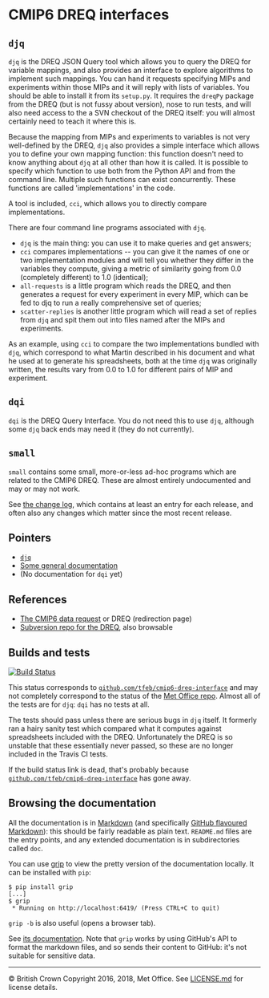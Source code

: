 <!-- (C) British Crown Copyright 2016, 2018, Met Office.
     See LICENSE.md in the top directory for license details. -->

# CMIP6 DREQ interfaces

## `djq`
`djq` is the DREQ JSON Query tool which allows you to query the DREQ
for variable mappings, and also provides an interface to explore
algorithms to implement such mappings.  You can hand it requests
specifying MIPs and experiments within those MIPs and it will reply
with lists of variables.  You should be able to install it from its
`setup.py`.  It requires the `dreqPy` package from the DREQ (but is
not fussy about version), nose to run tests, and will also need access
to the a SVN checkout of the DREQ itself: you will almost certainly
need to teach it where this is.

Because the mapping from MIPs and experiments to variables is not very
well-defined by the DREQ, `djq` also provides a simple interface which
allows you to define your own mapping function: this function doesn't
need to know anything about `djq` at all other than how it is called. It
is possible to specify which function to use both from the Python API
and from the command line. Multiple such functions can exist
concurrently. These functions are called 'implementations' in the
code.

A tool is included, `cci`, which allows you to directly compare
implementations.

There are four command line programs associated with `djq`.

* `djq` is the main thing: you can use it to make queries and get
  answers;
* `cci` compares implementations -- you can give it the names of one
  or two implementation modules and will tell you whether they differ
  in the variables they compute, giving a metric of similarity going
  from 0.0 (completely different) to 1.0 (identical);
* `all-requests` is a little program which reads the DREQ, and then
  generates a request for every experiment in every MIP, which can be
  fed to djq to run a really comprehensive set of queries;
* `scatter-replies` is another little program which will read a set of
  replies from `djq` and spit them out into files named after the MIPs
  and experiments.

As an example, using `cci` to compare the two implementations bundled
with `djq`, which correspond to what Martin described in his document
and what he used at to generate his spreadsheets, both at the time
`djq` was originally written, the results vary from 0.0 to 1.0 for
different pairs of MIP and experiment.

## `dqi`
`dqi` is the DREQ Query Interface.  You do not need this to use `djq`,
although some `djq` back ends may need it (they do not currently).

## `small`
`small` contains some small, more-or-less ad-hoc programs which are
related to the CMIP6 DREQ.  These are almost entirely undocumented and
may or may not work.

See [the change log](Changes.md), which contains at least an entry for
each release, and often also any changes which matter since the most
recent release.

## Pointers
* [`djq`](djq/README.md)
* [Some general documentation](doc/README.md)
* (No documentation for `dqi` yet)

## References
* [The CMIP6 data request](https://w3id.org/cmip6dr) or DREQ (redirection page)
* [Subversion repo for the DREQ](http://proj.badc.rl.ac.uk/svn/exarch/CMIP6dreq/), also browsable

## Builds and tests
[![Build Status](https://travis-ci.org/tfeb/cmip6-dreq-interface.svg)](https://travis-ci.org/tfeb/cmip6-dreq-interface)

This status corresponds to
[`github.com/tfeb/cmip6-dreq-interface`](https://github.com/tfeb/cmip6-dreq-interface)
and may not completely correspond to the status of the [Met Office
repo](https://github.com/MetOffice/cmip6-dreq-interface).  Almost all
of the tests are for `djq`: `dqi` has no tests at all.

The tests should pass unless there are serious bugs in `djq` itself.
It formerly ran a hairy sanity test which compared what it computes
against spreadsheets included with the DREQ.  Unfortunately the DREQ
is so unstable that these essentially never passed, so these are no
longer included in the Travis CI tests.

If the build status link is dead, that's probably because
[`github.com/tfeb/cmip6-dreq-interface`](https://github.com/tfeb/cmip6-dreq-interface)
has gone away.

## Browsing the documentation
All the documentation is in
[Markdown](http://daringfireball.net/projects/markdown/) (and
specifically [GitHub flavoured
Markdown](https://help.github.com/categories/writing-on-github/)):
this should be fairly readable as plain text.  `README.md` files are
the entry points, and any extended documentation is in subdirectories
called `doc`.

You can use [grip](https://github.com/joeyespo/grip) to view the
pretty version of the documentation locally.  It can be installed with
`pip`:

```
$ pip install grip
[...]
$ grip
 * Running on http://localhost:6419/ (Press CTRL+C to quit)
```

`grip -b` is also useful (opens a browser tab).

See [its
documentation](https://github.com/joeyespo/grip/blob/master/README.md). Note
that `grip` works by using GitHub's API to format the markdown files,
and so sends their content to GitHub: it's not suitable for sensitive data.

---

&copy; British Crown Copyright 2016, 2018, Met Office.  See
[LICENSE.md](LICENSE.md) for license details.